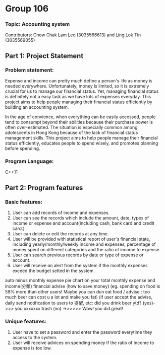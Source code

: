 # Group 106
### Topic: Accounting system
Contributors: Chow Chak Lam Leo (3035566613) and Ling Lok Tin (3035569055)
## Part 1: Project Statement
### Problem statement: 
Expense and income can pretty much define a person's life as money is needed everywhere. Unfortunately, money is limited, so it is extremely crucial for us to manage our financial status. Yet, managing financial status is definitely not a easy task as we have lots of expenses everyday. This project aims to help people managing their financial status efficiently by building an accounting system.

In the age of convience, when everything can be easily accessed, people tend to consumpt beyond their abilities because their purchase power is often over-estimated. The situation is especially common among adolescents in Hong Kong because of the lack of financial status management skills. This project aims to help people manage their financial status efficiently, educates people to spend wisely, and promotes planning before spending. 

### Program Language:
C++11
## Part 2: Program features


### Basic features:
1. User can add records of income and expenses.
2. User can see the records which include the amount, date, types of income or expense and account(including cash, bank card and credit card.)
3. User can delete or edit the records at any time.
4. User will be provided with statistical report of user's financial state, including yearly/monthly/weekly income and expenses, percentage of money spent on different categories and the ratio of income to expense.
5. User can search previous records by date or type of expense or account.
6. User will receive an alert from the system if the monthly expenses exceed the budget setted in the system.




auto minus monthly expense
pie chart on your total monthly expense and income(分類)
financial advise (how to save money) (eg. spending on food is 58% more than other users! Maybe you can dun eat food / advise : too much beer can cost u a lot and make you fat) (if user accept the advise, daily send notification to users to 提醒, etc: did you drink beer ytd? (yes)->>> you xxxxxxx trash (no) ->>>>>> Wow! you did great!

### Unique features:
1. User have to set a password and enter the password everytime they access to the system.
2. User will receive advices on spending money if the ratio of income to expense is too low. 
